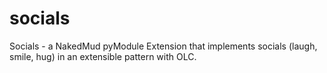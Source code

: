 # socials
Socials - a NakedMud pyModule Extension that implements socials (laugh, smile, hug) in an extensible pattern with OLC.
